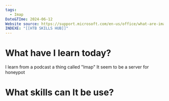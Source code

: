 ```yaml
---
tags:
  - Imap
Date&TIme: 2024-06-12
Website source: https://support.microsoft.com/en-us/office/what-are-imap-and-pop-ca2c5799-49f9-4079-aefe-ddca85d5b1c9
INDEXE: "[[HTB SKILLS HUB]]"
---
```


# What have I learn today?

I learn from a podcast a thing called "Imap"
It seem to be a server for honeypot


# What skills can It be use?

